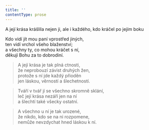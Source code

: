 ```yaml
---
title: ''
contentType: prose
---
```


A její krása krášlila nejen ji, ale i každého, kdo kráčel po jejím boku

Kdo vidí jít mou paní vprostřed jiných,  
ten vidí vrchol všeho blaženství;  
a všechny ty, co mohou kráčet s ní,  
děkují Bohu za to dobrodiní.

> A její krása je tak plná ctnosti,  
> že neprobouzí závist druhých žen,  
> protože s ní jde každý přioděn  
> jen láskou, věrností a šlechetností.

> Tváří v tvář jí se všechno skromně sklání,  
> leč její krása nezáří jen na ní  
> a šlechtí také všecky ostatní.

> A všechno u ní je tak urozené,  
> že nikdo, kdo se na ni rozpomene,  
> nemůže nevzdychat hned láskou k ní.
